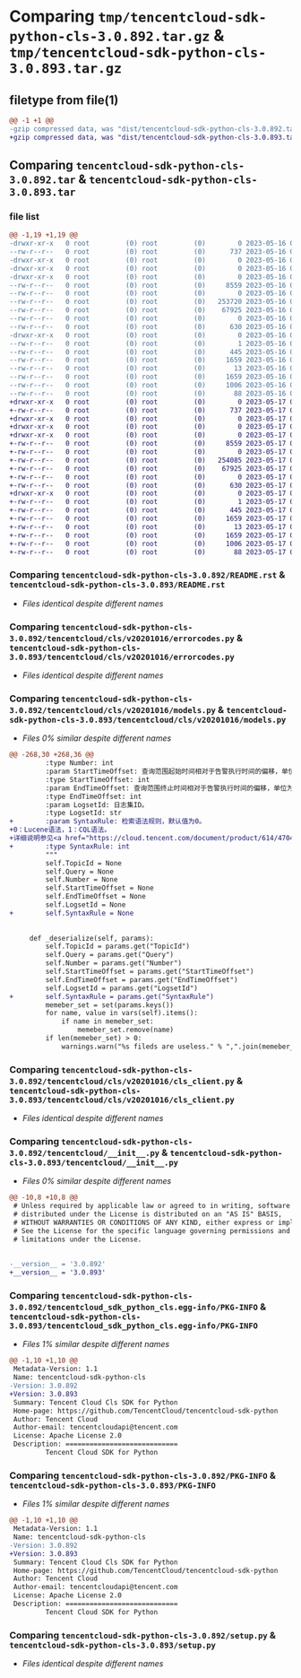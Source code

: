 # Comparing `tmp/tencentcloud-sdk-python-cls-3.0.892.tar.gz` & `tmp/tencentcloud-sdk-python-cls-3.0.893.tar.gz`

## filetype from file(1)

```diff
@@ -1 +1 @@
-gzip compressed data, was "dist/tencentcloud-sdk-python-cls-3.0.892.tar", last modified: Tue May 16 00:32:47 2023, max compression
+gzip compressed data, was "dist/tencentcloud-sdk-python-cls-3.0.893.tar", last modified: Wed May 17 03:27:15 2023, max compression
```

## Comparing `tencentcloud-sdk-python-cls-3.0.892.tar` & `tencentcloud-sdk-python-cls-3.0.893.tar`

### file list

```diff
@@ -1,19 +1,19 @@
-drwxr-xr-x   0 root         (0) root         (0)        0 2023-05-16 00:32:47.000000 tencentcloud-sdk-python-cls-3.0.892/
--rw-r--r--   0 root         (0) root         (0)      737 2023-05-16 00:32:47.000000 tencentcloud-sdk-python-cls-3.0.892/README.rst
-drwxr-xr-x   0 root         (0) root         (0)        0 2023-05-16 00:32:47.000000 tencentcloud-sdk-python-cls-3.0.892/tencentcloud/
-drwxr-xr-x   0 root         (0) root         (0)        0 2023-05-16 00:32:47.000000 tencentcloud-sdk-python-cls-3.0.892/tencentcloud/cls/
-drwxr-xr-x   0 root         (0) root         (0)        0 2023-05-16 00:32:47.000000 tencentcloud-sdk-python-cls-3.0.892/tencentcloud/cls/v20201016/
--rw-r--r--   0 root         (0) root         (0)     8559 2023-05-16 00:32:47.000000 tencentcloud-sdk-python-cls-3.0.892/tencentcloud/cls/v20201016/errorcodes.py
--rw-r--r--   0 root         (0) root         (0)        0 2023-05-16 00:32:47.000000 tencentcloud-sdk-python-cls-3.0.892/tencentcloud/cls/v20201016/__init__.py
--rw-r--r--   0 root         (0) root         (0)   253720 2023-05-16 00:32:47.000000 tencentcloud-sdk-python-cls-3.0.892/tencentcloud/cls/v20201016/models.py
--rw-r--r--   0 root         (0) root         (0)    67925 2023-05-16 00:32:47.000000 tencentcloud-sdk-python-cls-3.0.892/tencentcloud/cls/v20201016/cls_client.py
--rw-r--r--   0 root         (0) root         (0)        0 2023-05-16 00:32:47.000000 tencentcloud-sdk-python-cls-3.0.892/tencentcloud/cls/__init__.py
--rw-r--r--   0 root         (0) root         (0)      630 2023-05-16 00:32:47.000000 tencentcloud-sdk-python-cls-3.0.892/tencentcloud/__init__.py
-drwxr-xr-x   0 root         (0) root         (0)        0 2023-05-16 00:32:47.000000 tencentcloud-sdk-python-cls-3.0.892/tencentcloud_sdk_python_cls.egg-info/
--rw-r--r--   0 root         (0) root         (0)        1 2023-05-16 00:32:47.000000 tencentcloud-sdk-python-cls-3.0.892/tencentcloud_sdk_python_cls.egg-info/dependency_links.txt
--rw-r--r--   0 root         (0) root         (0)      445 2023-05-16 00:32:47.000000 tencentcloud-sdk-python-cls-3.0.892/tencentcloud_sdk_python_cls.egg-info/SOURCES.txt
--rw-r--r--   0 root         (0) root         (0)     1659 2023-05-16 00:32:47.000000 tencentcloud-sdk-python-cls-3.0.892/tencentcloud_sdk_python_cls.egg-info/PKG-INFO
--rw-r--r--   0 root         (0) root         (0)       13 2023-05-16 00:32:47.000000 tencentcloud-sdk-python-cls-3.0.892/tencentcloud_sdk_python_cls.egg-info/top_level.txt
--rw-r--r--   0 root         (0) root         (0)     1659 2023-05-16 00:32:47.000000 tencentcloud-sdk-python-cls-3.0.892/PKG-INFO
--rw-r--r--   0 root         (0) root         (0)     1006 2023-05-16 00:32:47.000000 tencentcloud-sdk-python-cls-3.0.892/setup.py
--rw-r--r--   0 root         (0) root         (0)       88 2023-05-16 00:32:47.000000 tencentcloud-sdk-python-cls-3.0.892/setup.cfg
+drwxr-xr-x   0 root         (0) root         (0)        0 2023-05-17 03:27:15.000000 tencentcloud-sdk-python-cls-3.0.893/
+-rw-r--r--   0 root         (0) root         (0)      737 2023-05-17 03:27:15.000000 tencentcloud-sdk-python-cls-3.0.893/README.rst
+drwxr-xr-x   0 root         (0) root         (0)        0 2023-05-17 03:27:15.000000 tencentcloud-sdk-python-cls-3.0.893/tencentcloud/
+drwxr-xr-x   0 root         (0) root         (0)        0 2023-05-17 03:27:15.000000 tencentcloud-sdk-python-cls-3.0.893/tencentcloud/cls/
+drwxr-xr-x   0 root         (0) root         (0)        0 2023-05-17 03:27:15.000000 tencentcloud-sdk-python-cls-3.0.893/tencentcloud/cls/v20201016/
+-rw-r--r--   0 root         (0) root         (0)     8559 2023-05-17 03:27:15.000000 tencentcloud-sdk-python-cls-3.0.893/tencentcloud/cls/v20201016/errorcodes.py
+-rw-r--r--   0 root         (0) root         (0)        0 2023-05-17 03:27:15.000000 tencentcloud-sdk-python-cls-3.0.893/tencentcloud/cls/v20201016/__init__.py
+-rw-r--r--   0 root         (0) root         (0)   254085 2023-05-17 03:27:15.000000 tencentcloud-sdk-python-cls-3.0.893/tencentcloud/cls/v20201016/models.py
+-rw-r--r--   0 root         (0) root         (0)    67925 2023-05-17 03:27:15.000000 tencentcloud-sdk-python-cls-3.0.893/tencentcloud/cls/v20201016/cls_client.py
+-rw-r--r--   0 root         (0) root         (0)        0 2023-05-17 03:27:15.000000 tencentcloud-sdk-python-cls-3.0.893/tencentcloud/cls/__init__.py
+-rw-r--r--   0 root         (0) root         (0)      630 2023-05-17 03:27:15.000000 tencentcloud-sdk-python-cls-3.0.893/tencentcloud/__init__.py
+drwxr-xr-x   0 root         (0) root         (0)        0 2023-05-17 03:27:15.000000 tencentcloud-sdk-python-cls-3.0.893/tencentcloud_sdk_python_cls.egg-info/
+-rw-r--r--   0 root         (0) root         (0)        1 2023-05-17 03:27:15.000000 tencentcloud-sdk-python-cls-3.0.893/tencentcloud_sdk_python_cls.egg-info/dependency_links.txt
+-rw-r--r--   0 root         (0) root         (0)      445 2023-05-17 03:27:15.000000 tencentcloud-sdk-python-cls-3.0.893/tencentcloud_sdk_python_cls.egg-info/SOURCES.txt
+-rw-r--r--   0 root         (0) root         (0)     1659 2023-05-17 03:27:15.000000 tencentcloud-sdk-python-cls-3.0.893/tencentcloud_sdk_python_cls.egg-info/PKG-INFO
+-rw-r--r--   0 root         (0) root         (0)       13 2023-05-17 03:27:15.000000 tencentcloud-sdk-python-cls-3.0.893/tencentcloud_sdk_python_cls.egg-info/top_level.txt
+-rw-r--r--   0 root         (0) root         (0)     1659 2023-05-17 03:27:15.000000 tencentcloud-sdk-python-cls-3.0.893/PKG-INFO
+-rw-r--r--   0 root         (0) root         (0)     1006 2023-05-17 03:27:15.000000 tencentcloud-sdk-python-cls-3.0.893/setup.py
+-rw-r--r--   0 root         (0) root         (0)       88 2023-05-17 03:27:15.000000 tencentcloud-sdk-python-cls-3.0.893/setup.cfg
```

### Comparing `tencentcloud-sdk-python-cls-3.0.892/README.rst` & `tencentcloud-sdk-python-cls-3.0.893/README.rst`

 * *Files identical despite different names*

### Comparing `tencentcloud-sdk-python-cls-3.0.892/tencentcloud/cls/v20201016/errorcodes.py` & `tencentcloud-sdk-python-cls-3.0.893/tencentcloud/cls/v20201016/errorcodes.py`

 * *Files identical despite different names*

### Comparing `tencentcloud-sdk-python-cls-3.0.892/tencentcloud/cls/v20201016/models.py` & `tencentcloud-sdk-python-cls-3.0.893/tencentcloud/cls/v20201016/models.py`

 * *Files 0% similar despite different names*

```diff
@@ -268,30 +268,36 @@
         :type Number: int
         :param StartTimeOffset: 查询范围起始时间相对于告警执行时间的偏移，单位为分钟，取值为非正，最大值为0，最小值为-1440。
         :type StartTimeOffset: int
         :param EndTimeOffset: 查询范围终止时间相对于告警执行时间的偏移，单位为分钟，取值为非正，须大于StartTimeOffset，最大值为0，最小值为-1440。
         :type EndTimeOffset: int
         :param LogsetId: 日志集ID。
         :type LogsetId: str
+        :param SyntaxRule: 检索语法规则，默认值为0。
+0：Lucene语法，1：CQL语法。
+详细说明参见<a href="https://cloud.tencent.com/document/product/614/47044#RetrievesConditionalRules" target="_blank">检索条件语法规则</a>
+        :type SyntaxRule: int
         """
         self.TopicId = None
         self.Query = None
         self.Number = None
         self.StartTimeOffset = None
         self.EndTimeOffset = None
         self.LogsetId = None
+        self.SyntaxRule = None
 
 
     def _deserialize(self, params):
         self.TopicId = params.get("TopicId")
         self.Query = params.get("Query")
         self.Number = params.get("Number")
         self.StartTimeOffset = params.get("StartTimeOffset")
         self.EndTimeOffset = params.get("EndTimeOffset")
         self.LogsetId = params.get("LogsetId")
+        self.SyntaxRule = params.get("SyntaxRule")
         memeber_set = set(params.keys())
         for name, value in vars(self).items():
             if name in memeber_set:
                 memeber_set.remove(name)
         if len(memeber_set) > 0:
             warnings.warn("%s fileds are useless." % ",".join(memeber_set))
```

### Comparing `tencentcloud-sdk-python-cls-3.0.892/tencentcloud/cls/v20201016/cls_client.py` & `tencentcloud-sdk-python-cls-3.0.893/tencentcloud/cls/v20201016/cls_client.py`

 * *Files identical despite different names*

### Comparing `tencentcloud-sdk-python-cls-3.0.892/tencentcloud/__init__.py` & `tencentcloud-sdk-python-cls-3.0.893/tencentcloud/__init__.py`

 * *Files 0% similar despite different names*

```diff
@@ -10,8 +10,8 @@
 # Unless required by applicable law or agreed to in writing, software
 # distributed under the License is distributed on an "AS IS" BASIS,
 # WITHOUT WARRANTIES OR CONDITIONS OF ANY KIND, either express or implied.
 # See the License for the specific language governing permissions and
 # limitations under the License.
 
 
-__version__ = '3.0.892'
+__version__ = '3.0.893'
```

### Comparing `tencentcloud-sdk-python-cls-3.0.892/tencentcloud_sdk_python_cls.egg-info/PKG-INFO` & `tencentcloud-sdk-python-cls-3.0.893/tencentcloud_sdk_python_cls.egg-info/PKG-INFO`

 * *Files 1% similar despite different names*

```diff
@@ -1,10 +1,10 @@
 Metadata-Version: 1.1
 Name: tencentcloud-sdk-python-cls
-Version: 3.0.892
+Version: 3.0.893
 Summary: Tencent Cloud Cls SDK for Python
 Home-page: https://github.com/TencentCloud/tencentcloud-sdk-python
 Author: Tencent Cloud
 Author-email: tencentcloudapi@tencent.com
 License: Apache License 2.0
 Description: ============================
         Tencent Cloud SDK for Python
```

### Comparing `tencentcloud-sdk-python-cls-3.0.892/PKG-INFO` & `tencentcloud-sdk-python-cls-3.0.893/PKG-INFO`

 * *Files 1% similar despite different names*

```diff
@@ -1,10 +1,10 @@
 Metadata-Version: 1.1
 Name: tencentcloud-sdk-python-cls
-Version: 3.0.892
+Version: 3.0.893
 Summary: Tencent Cloud Cls SDK for Python
 Home-page: https://github.com/TencentCloud/tencentcloud-sdk-python
 Author: Tencent Cloud
 Author-email: tencentcloudapi@tencent.com
 License: Apache License 2.0
 Description: ============================
         Tencent Cloud SDK for Python
```

### Comparing `tencentcloud-sdk-python-cls-3.0.892/setup.py` & `tencentcloud-sdk-python-cls-3.0.893/setup.py`

 * *Files identical despite different names*


